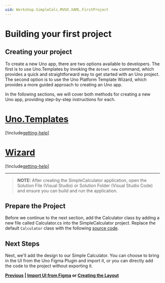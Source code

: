 ```yaml
---
uid: Workshop.SimpleCalc.MVUX.XAML.FirstProject
---
```

# Building your first project

## Creating your project

To create a new Uno app, there are two options available to developers. The first is to use Uno.Templates by invoking the `dotnet new` command, which provides a quick and straightforward way to get started with an Uno project. The second option is to use the Uno Platform Template Wizard, which provides a more guided approach to creating an Uno app.

In the following sections, we will cover both methods for creating a new Uno app, providing step-by-step instructions for each.

# [**Uno.Templates**](#tab/templates)

[!include[getting-help](uno-templates.md)]

# [**Wizard**](#tab/wizard)

[!include[getting-help](uno-wizard.md)]

***

> **NOTE:** After creating the SimpleCalculator application, open the Solution File (Visual Studio) or Solution Folder (Visual Studio Code) and ensure you can build and run the application.


## Prepare the Project

Before we continue to the next section, add the Calculator class by adding a new file called Calculator.cs into the SimpleCalculator project. Replace the default `Calculator` class with the following [source code](../../../resources/Calculator.cs).

## Next Steps

Next, we'll add the design to our Simple Calculator. You can choose to bring in the UI from the Uno Figma Plugin and import it, or you can directly add the code to the project without exporting it.

**[Previous](xref:Workshop.SimpleCalc.GettingStarted) | [Import UI from Figma](xref:Workshop.SimpleCalc.MVUX.XAML.Figma) or [Creating the Layout](xref:Workshop.SimpleCalc.MVUX.XAML.CreatingLayout)**
